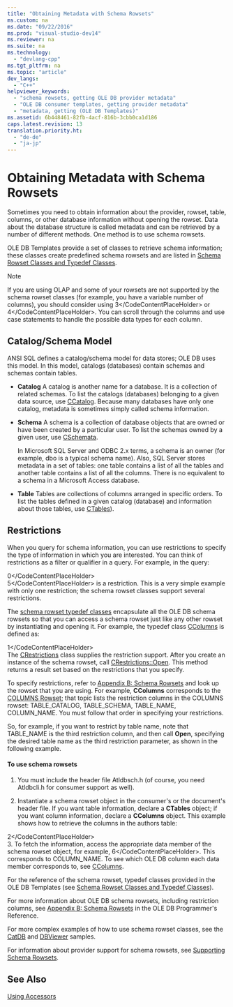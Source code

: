 ```yaml
---
title: "Obtaining Metadata with Schema Rowsets"
ms.custom: na
ms.date: "09/22/2016"
ms.prod: "visual-studio-dev14"
ms.reviewer: na
ms.suite: na
ms.technology: 
  - "devlang-cpp"
ms.tgt_pltfrm: na
ms.topic: "article"
dev_langs: 
  - "C++"
helpviewer_keywords: 
  - "schema rowsets, getting OLE DB provider metadata"
  - "OLE DB consumer templates, getting provider metadata"
  - "metadata, getting (OLE DB Templates)"
ms.assetid: 6b448461-82fb-4acf-816b-3cbb0ca1d186
caps.latest.revision: 13
translation.priority.ht: 
  - "de-de"
  - "ja-jp"
---
```

# Obtaining Metadata with Schema Rowsets
Sometimes you need to obtain information about the provider, rowset, table, columns, or other database information without opening the rowset. Data about the database structure is called metadata and can be retrieved by a number of different methods. One method is to use schema rowsets.  
  
 OLE DB Templates provide a set of classes to retrieve schema information; these classes create predefined schema rowsets and are listed in [Schema Rowset Classes and Typedef Classes](../vs140/schema-rowset-classes-and-typedef-classes.md).  
  
> [!NOTE]
>  If you are using OLAP and some of your rowsets are not supported by the schema rowset classes (for example, you have a variable number of columns), you should consider using <CodeContentPlaceHolder>3\</CodeContentPlaceHolder> or <CodeContentPlaceHolder>4\</CodeContentPlaceHolder>. You can scroll through the columns and use case statements to handle the possible data types for each column.  
  
## Catalog/Schema Model  
 ANSI SQL defines a catalog/schema model for data stores; OLE DB uses this model. In this model, catalogs (databases) contain schemas and schemas contain tables.  
  
-   **Catalog** A catalog is another name for a database. It is a collection of related schemas. To list the catalogs (databases) belonging to a given data source, use [CCatalog](../vs140/ccatalogs--ccataloginfo.md). Because many databases have only one catalog, metadata is sometimes simply called schema information.  
  
-   **Schema** A schema is a collection of database objects that are owned or have been created by a particular user. To list the schemas owned by a given user, use [CSchemata](../vs140/cschemata--cschematainfo.md).  
  
     In Microsoft SQL Server and ODBC 2.x terms, a schema is an owner (for example, dbo is a typical schema name). Also, SQL Server stores metadata in a set of tables: one table contains a list of all the tables and another table contains a list of all the columns. There is no equivalent to a schema in a Microsoft Access database.  
  
-   **Table** Tables are collections of columns arranged in specific orders. To list the tables defined in a given catalog (database) and information about those tables, use [CTables](../vs140/ctables--ctableinfo.md)).  
  
## Restrictions  
 When you query for schema information, you can use restrictions to specify the type of information in which you are interested. You can think of restrictions as a filter or qualifier in a query. For example, in the query:  
  
<CodeContentPlaceHolder>0\</CodeContentPlaceHolder>  
 <CodeContentPlaceHolder>5\</CodeContentPlaceHolder> is a restriction. This is a very simple example with only one restriction; the schema rowset classes support several restrictions.  
  
 The [schema rowset typedef classes](../vs140/schema-rowset-classes-and-typedef-classes.md) encapsulate all the OLE DB schema rowsets so that you can access a schema rowset just like any other rowset by instantiating and opening it. For example, the typedef class [CColumns](../vs140/ccolumns--ccolumnsinfo.md) is defined as:  
  
<CodeContentPlaceHolder>1\</CodeContentPlaceHolder>  
 The [CRestrictions](../vs140/crestrictions-class.md) class supplies the restriction support. After you create an instance of the schema rowset, call [CRestrictions::Open](../vs140/crestrictions--open.md). This method returns a result set based on the restrictions that you specify.  
  
 To specify restrictions, refer to [Appendix B: Schema Rowsets](http://go.microsoft.com/fwlink/?LinkId=64681) and look up the rowset that you are using. For example, **CColumns** corresponds to the [COLUMNS Rowset](http://go.microsoft.com/fwlink/?LinkId=64682); that topic lists the restriction columns in the COLUMNS rowset: TABLE_CATALOG, TABLE_SCHEMA, TABLE_NAME, COLUMN_NAME. You must follow that order in specifying your restrictions.  
  
 So, for example, if you want to restrict by table name, note that TABLE_NAME is the third restriction column, and then call **Open**, specifying the desired table name as the third restriction parameter, as shown in the following example.  
  
#### To use schema rowsets  
  
1.  You must include the header file Atldbsch.h (of course, you need Atldbcli.h for consumer support as well).  
  
2.  Instantiate a schema rowset object in the consumer's or the document's header file. If you want table information, declare a **CTables** object; if you want column information, declare a **CColumns** object. This example shows how to retrieve the columns in the authors table:  
  
<CodeContentPlaceHolder>2\</CodeContentPlaceHolder>  
3.  To fetch the information, access the appropriate data member of the schema rowset object, for example, <CodeContentPlaceHolder>6\</CodeContentPlaceHolder>. This corresponds to COLUMN_NAME. To see which OLE DB column each data member corresponds to, see [CColumns](../vs140/ccolumns--ccolumnsinfo.md).  
  
 For the reference of the schema rowset, typedef classes provided in the OLE DB Templates (see [Schema Rowset Classes and Typedef Classes](../vs140/schema-rowset-classes-and-typedef-classes.md)).  
  
 For more information about OLE DB schema rowsets, including restriction columns, see [Appendix B: Schema Rowsets](http://go.microsoft.com/fwlink/?LinkId=64681) in the OLE DB Programmer's Reference.  
  
 For more complex examples of how to use schema rowset classes, see the [CatDB](assetId:///003d516b-2bf6-444e-8be5-4ebaa0b66046) and [DBViewer](assetId:///07620f99-c347-4d09-9ebc-2459e8049832) samples.  
  
 For information about provider support for schema rowsets, see [Supporting Schema Rowsets](../vs140/supporting-schema-rowsets.md).  
  
## See Also  
 [Using Accessors](../vs140/using-accessors.md)